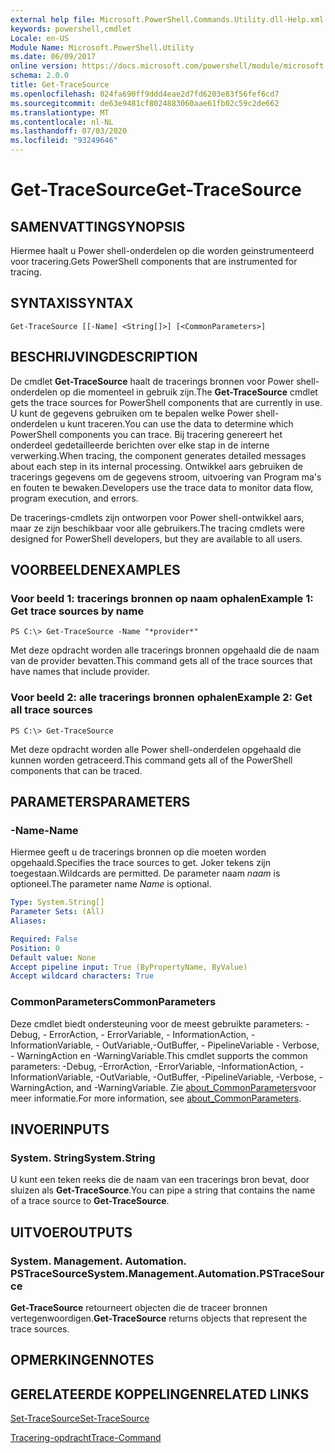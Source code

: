 ```yaml
---
external help file: Microsoft.PowerShell.Commands.Utility.dll-Help.xml
keywords: powershell,cmdlet
Locale: en-US
Module Name: Microsoft.PowerShell.Utility
ms.date: 06/09/2017
online version: https://docs.microsoft.com/powershell/module/microsoft.powershell.utility/get-tracesource?view=powershell-7&WT.mc_id=ps-gethelp
schema: 2.0.0
title: Get-TraceSource
ms.openlocfilehash: 024fa690ff9ddd4eae2d7fd6203e83f56fef6cd7
ms.sourcegitcommit: de63e9481cf8024883060aae61fb02c59c2de662
ms.translationtype: MT
ms.contentlocale: nl-NL
ms.lasthandoff: 07/03/2020
ms.locfileid: "93249646"
---
```

# <span data-ttu-id="c6de5-103">Get-TraceSource</span><span class="sxs-lookup"><span data-stu-id="c6de5-103">Get-TraceSource</span></span>

## <span data-ttu-id="c6de5-104">SAMENVATTING</span><span class="sxs-lookup"><span data-stu-id="c6de5-104">SYNOPSIS</span></span>
<span data-ttu-id="c6de5-105">Hiermee haalt u Power shell-onderdelen op die worden geinstrumenteerd voor tracering.</span><span class="sxs-lookup"><span data-stu-id="c6de5-105">Gets PowerShell components that are instrumented for tracing.</span></span>

## <span data-ttu-id="c6de5-106">SYNTAXIS</span><span class="sxs-lookup"><span data-stu-id="c6de5-106">SYNTAX</span></span>

```
Get-TraceSource [[-Name] <String[]>] [<CommonParameters>]
```

## <span data-ttu-id="c6de5-107">BESCHRIJVING</span><span class="sxs-lookup"><span data-stu-id="c6de5-107">DESCRIPTION</span></span>

<span data-ttu-id="c6de5-108">De cmdlet **Get-TraceSource** haalt de tracerings bronnen voor Power shell-onderdelen op die momenteel in gebruik zijn.</span><span class="sxs-lookup"><span data-stu-id="c6de5-108">The **Get-TraceSource** cmdlet gets the trace sources for PowerShell components that are currently in use.</span></span>
<span data-ttu-id="c6de5-109">U kunt de gegevens gebruiken om te bepalen welke Power shell-onderdelen u kunt traceren.</span><span class="sxs-lookup"><span data-stu-id="c6de5-109">You can use the data to determine which PowerShell components you can trace.</span></span>
<span data-ttu-id="c6de5-110">Bij tracering genereert het onderdeel gedetailleerde berichten over elke stap in de interne verwerking.</span><span class="sxs-lookup"><span data-stu-id="c6de5-110">When tracing, the component generates detailed messages about each step in its internal processing.</span></span>
<span data-ttu-id="c6de5-111">Ontwikkel aars gebruiken de tracerings gegevens om de gegevens stroom, uitvoering van Program ma's en fouten te bewaken.</span><span class="sxs-lookup"><span data-stu-id="c6de5-111">Developers use the trace data to monitor data flow, program execution, and errors.</span></span>

<span data-ttu-id="c6de5-112">De tracerings-cmdlets zijn ontworpen voor Power shell-ontwikkel aars, maar ze zijn beschikbaar voor alle gebruikers.</span><span class="sxs-lookup"><span data-stu-id="c6de5-112">The tracing cmdlets were designed for PowerShell developers, but they are available to all users.</span></span>

## <span data-ttu-id="c6de5-113">VOORBEELDEN</span><span class="sxs-lookup"><span data-stu-id="c6de5-113">EXAMPLES</span></span>

### <span data-ttu-id="c6de5-114">Voor beeld 1: tracerings bronnen op naam ophalen</span><span class="sxs-lookup"><span data-stu-id="c6de5-114">Example 1: Get trace sources by name</span></span>

```
PS C:\> Get-TraceSource -Name "*provider*"
```

<span data-ttu-id="c6de5-115">Met deze opdracht worden alle tracerings bronnen opgehaald die de naam van de provider bevatten.</span><span class="sxs-lookup"><span data-stu-id="c6de5-115">This command gets all of the trace sources that have names that include provider.</span></span>

### <span data-ttu-id="c6de5-116">Voor beeld 2: alle tracerings bronnen ophalen</span><span class="sxs-lookup"><span data-stu-id="c6de5-116">Example 2: Get all trace sources</span></span>

```
PS C:\> Get-TraceSource
```

<span data-ttu-id="c6de5-117">Met deze opdracht worden alle Power shell-onderdelen opgehaald die kunnen worden getraceerd.</span><span class="sxs-lookup"><span data-stu-id="c6de5-117">This command gets all of the PowerShell components that can be traced.</span></span>

## <span data-ttu-id="c6de5-118">PARAMETERS</span><span class="sxs-lookup"><span data-stu-id="c6de5-118">PARAMETERS</span></span>

### <span data-ttu-id="c6de5-119">-Name</span><span class="sxs-lookup"><span data-stu-id="c6de5-119">-Name</span></span>

<span data-ttu-id="c6de5-120">Hiermee geeft u de tracerings bronnen op die moeten worden opgehaald.</span><span class="sxs-lookup"><span data-stu-id="c6de5-120">Specifies the trace sources to get.</span></span>
<span data-ttu-id="c6de5-121">Joker tekens zijn toegestaan.</span><span class="sxs-lookup"><span data-stu-id="c6de5-121">Wildcards are permitted.</span></span>
<span data-ttu-id="c6de5-122">De parameter naam *naam* is optioneel.</span><span class="sxs-lookup"><span data-stu-id="c6de5-122">The parameter name *Name* is optional.</span></span>

```yaml
Type: System.String[]
Parameter Sets: (All)
Aliases:

Required: False
Position: 0
Default value: None
Accept pipeline input: True (ByPropertyName, ByValue)
Accept wildcard characters: True
```

### <span data-ttu-id="c6de5-123">CommonParameters</span><span class="sxs-lookup"><span data-stu-id="c6de5-123">CommonParameters</span></span>

<span data-ttu-id="c6de5-124">Deze cmdlet biedt ondersteuning voor de meest gebruikte parameters: -Debug, - ErrorAction, - ErrorVariable, - InformationAction, -InformationVariable, - OutVariable,-OutBuffer, - PipelineVariable - Verbose, - WarningAction en -WarningVariable.</span><span class="sxs-lookup"><span data-stu-id="c6de5-124">This cmdlet supports the common parameters: -Debug, -ErrorAction, -ErrorVariable, -InformationAction, -InformationVariable, -OutVariable, -OutBuffer, -PipelineVariable, -Verbose, -WarningAction, and -WarningVariable.</span></span> <span data-ttu-id="c6de5-125">Zie [about_CommonParameters](https://go.microsoft.com/fwlink/?LinkID=113216)voor meer informatie.</span><span class="sxs-lookup"><span data-stu-id="c6de5-125">For more information, see [about_CommonParameters](https://go.microsoft.com/fwlink/?LinkID=113216).</span></span>

## <span data-ttu-id="c6de5-126">INVOER</span><span class="sxs-lookup"><span data-stu-id="c6de5-126">INPUTS</span></span>

### <span data-ttu-id="c6de5-127">System. String</span><span class="sxs-lookup"><span data-stu-id="c6de5-127">System.String</span></span>

<span data-ttu-id="c6de5-128">U kunt een teken reeks die de naam van een tracerings bron bevat, door sluizen als **Get-TraceSource**.</span><span class="sxs-lookup"><span data-stu-id="c6de5-128">You can pipe a string that contains the name of a trace source to **Get-TraceSource**.</span></span>

## <span data-ttu-id="c6de5-129">UITVOER</span><span class="sxs-lookup"><span data-stu-id="c6de5-129">OUTPUTS</span></span>

### <span data-ttu-id="c6de5-130">System. Management. Automation. PSTraceSource</span><span class="sxs-lookup"><span data-stu-id="c6de5-130">System.Management.Automation.PSTraceSource</span></span>

<span data-ttu-id="c6de5-131">**Get-TraceSource** retourneert objecten die de traceer bronnen vertegenwoordigen.</span><span class="sxs-lookup"><span data-stu-id="c6de5-131">**Get-TraceSource** returns objects that represent the trace sources.</span></span>

## <span data-ttu-id="c6de5-132">OPMERKINGEN</span><span class="sxs-lookup"><span data-stu-id="c6de5-132">NOTES</span></span>

## <span data-ttu-id="c6de5-133">GERELATEERDE KOPPELINGEN</span><span class="sxs-lookup"><span data-stu-id="c6de5-133">RELATED LINKS</span></span>

[<span data-ttu-id="c6de5-134">Set-TraceSource</span><span class="sxs-lookup"><span data-stu-id="c6de5-134">Set-TraceSource</span></span>](Set-TraceSource.md)

[<span data-ttu-id="c6de5-135">Tracering-opdracht</span><span class="sxs-lookup"><span data-stu-id="c6de5-135">Trace-Command</span></span>](Trace-Command.md)
